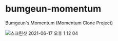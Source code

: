 # bumgeun-momentum
Bumgeun's Momentum (Momentum Clone Project)

![스크린샷 2021-06-17 오후 1 12 04](https://user-images.githubusercontent.com/17468015/122330178-a9145900-cf6d-11eb-8522-f3f72a0e6cd1.png)
